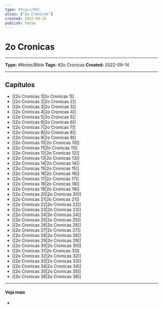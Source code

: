 ```yaml
---
type: #Pages/MOC
alias: ["2o Cronicas"]
created: 2022-09-14
publish: false
---
```


# 2o Cronicas

---

**Type:** #Notes/Bible
**Tags:** #2o Cronicas
**Created:** 2022-09-14

---

## Capítulos

- [[2o Cronicas 1|2o Cronicas 1]]
- [[2o Cronicas 2|2o Cronicas 2]]
- [[2o Cronicas 3|2o Cronicas 3]]
- [[2o Cronicas 4|2o Cronicas 4]]
- [[2o Cronicas 5|2o Cronicas 5]]
- [[2o Cronicas 6|2o Cronicas 6]]
- [[2o Cronicas 7|2o Cronicas 7]]
- [[2o Cronicas 8|2o Cronicas 8]]
- [[2o Cronicas 9|2o Cronicas 9]]
- [[2o Cronicas 10|2o Cronicas 10]]
- [[2o Cronicas 11|2o Cronicas 11]]
- [[2o Cronicas 12|2o Cronicas 12]]
- [[2o Cronicas 13|2o Cronicas 13]]
- [[2o Cronicas 14|2o Cronicas 14]]
- [[2o Cronicas 15|2o Cronicas 15]]
- [[2o Cronicas 16|2o Cronicas 16]]
- [[2o Cronicas 17|2o Cronicas 17]]
- [[2o Cronicas 18|2o Cronicas 18]]
- [[2o Cronicas 19|2o Cronicas 19]]
- [[2o Cronicas 20|2o Cronicas 20]]
- [[2o Cronicas 21|2o Cronicas 21]]
- [[2o Cronicas 22|2o Cronicas 22]]
- [[2o Cronicas 23|2o Cronicas 23]]
- [[2o Cronicas 24|2o Cronicas 24]]
- [[2o Cronicas 25|2o Cronicas 25]]
- [[2o Cronicas 26|2o Cronicas 26]]
- [[2o Cronicas 27|2o Cronicas 27]]
- [[2o Cronicas 28|2o Cronicas 28]]
- [[2o Cronicas 29|2o Cronicas 29]]
- [[2o Cronicas 30|2o Cronicas 30]]
- [[2o Cronicas 31|2o Cronicas 31]]
- [[2o Cronicas 32|2o Cronicas 32]]
- [[2o Cronicas 33|2o Cronicas 33]]
- [[2o Cronicas 34|2o Cronicas 34]]
- [[2o Cronicas 35|2o Cronicas 35]]
- [[2o Cronicas 36|2o Cronicas 36]]

---

#### Veja mais

-
